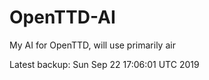 # OpenTTD-AI
My AI for OpenTTD, will use primarily air

Latest backup: Sun Sep 22 17:06:01 UTC 2019

